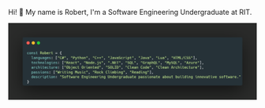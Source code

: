 Hi! :wave: My name is Robert, I'm a Software Engineering Undergraduate at RIT.

![Code Block](CodeBlock.png)
